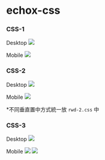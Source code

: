 # echox-css
### CSS-1
Desktop
![](https://hackmd.io/_uploads/SyeqMA3R3.png)

Mobile
![](https://hackmd.io/_uploads/H1xcMA2Cn.png)

### CSS-2
Desktop
![](https://hackmd.io/_uploads/SkgcMRhCn.png)

Mobile
![](https://hackmd.io/_uploads/BJe9GChA3.png)

*不同垂直置中方式統一放 `rwd-2.css` 中

### CSS-3
Desktop
![](https://hackmd.io/_uploads/BJg9zA20n.png)

Mobile
![](https://hackmd.io/_uploads/HJx5zC3Rh.png)
![](https://hackmd.io/_uploads/Bkg9zR30h.png)
